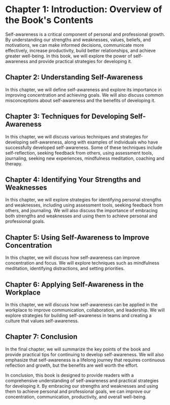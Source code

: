 Chapter 1: Introduction: Overview of the Book's Contents
========================================================

Self-awareness is a critical component of personal and professional growth. By understanding our strengths and weaknesses, values, beliefs, and motivations, we can make informed decisions, communicate more effectively, increase productivity, build better relationships, and achieve greater well-being. In this book, we will explore the power of self-awareness and provide practical strategies for developing it.

Chapter 2: Understanding Self-Awareness
---------------------------------------

In this chapter, we will define self-awareness and explore its importance in improving concentration and achieving goals. We will also discuss common misconceptions about self-awareness and the benefits of developing it.

Chapter 3: Techniques for Developing Self-Awareness
---------------------------------------------------

In this chapter, we will discuss various techniques and strategies for developing self-awareness, along with examples of individuals who have successfully developed self-awareness. Some of these techniques include self-reflection, seeking feedback from others, using assessment tools, journaling, seeking new experiences, mindfulness meditation, coaching and therapy.

Chapter 4: Identifying Your Strengths and Weaknesses
----------------------------------------------------

In this chapter, we will explore strategies for identifying personal strengths and weaknesses, including using assessment tools, seeking feedback from others, and journaling. We will also discuss the importance of embracing both strengths and weaknesses and using them to achieve personal and professional goals.

Chapter 5: Using Self-Awareness to Improve Concentration
--------------------------------------------------------

In this chapter, we will discuss how self-awareness can improve concentration and focus. We will explore techniques such as mindfulness meditation, identifying distractions, and setting priorities.

Chapter 6: Applying Self-Awareness in the Workplace
---------------------------------------------------

In this chapter, we will discuss how self-awareness can be applied in the workplace to improve communication, collaboration, and leadership. We will explore strategies for building self-awareness in teams and creating a culture that values self-awareness.

Chapter 7: Conclusion
---------------------

In the final chapter, we will summarize the key points of the book and provide practical tips for continuing to develop self-awareness. We will also emphasize that self-awareness is a lifelong journey that requires continuous reflection and growth, but the benefits are well worth the effort.

In conclusion, this book is designed to provide readers with a comprehensive understanding of self-awareness and practical strategies for developing it. By embracing our strengths and weaknesses and using them to achieve personal and professional goals, we can improve our concentration, communication, productivity, and overall well-being.
